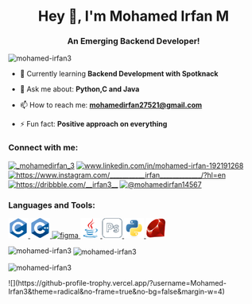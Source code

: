 <h1 align="center">Hey 👋, I'm Mohamed Irfan M</h1>
<h3 align="center">An Emerging Backend Developer!</h3>

<p align="left"> <img src="https://komarev.com/ghpvc/?username=mohamed-irfan3&label=Profile%20views&color=000000&style=flat" alt="mohamed-irfan3" /> </p>

- 🌱 Currently learning **Backend Development with Spotknack**

- 💬 Ask me about: **Python,C and Java**

- 📫 How to reach me: **mohamedirfan27521@gmail.com**

- ⚡ Fun fact: **Positive approach on everything**

<h3 align="left">Connect with me:</h3>
<p align="left">
<a href="https://twitter.com/_mohamedirfan_3" target="blank"><img align="center" src="https://raw.githubusercontent.com/rahuldkjain/github-profile-readme-generator/master/src/images/icons/Social/twitter.svg" alt="_mohamedirfan_3" height="30" width="40" /></a>
<a href="https://linkedin.com/in/www.linkedin.com/in/mohamed-irfan-192191268" target="blank"><img align="center" src="https://raw.githubusercontent.com/rahuldkjain/github-profile-readme-generator/master/src/images/icons/Social/linked-in-alt.svg" alt="www.linkedin.com/in/mohamed-irfan-192191268" height="30" width="40" /></a>
<a href="https://instagram.com/https://www.instagram.com/___________irfan_____________/?hl=en" target="blank"><img align="center" src="https://raw.githubusercontent.com/rahuldkjain/github-profile-readme-generator/master/src/images/icons/Social/instagram.svg" alt="https://www.instagram.com/___________irfan_____________/?hl=en" height="30" width="40" /></a>
<a href="https://dribbble.com/https://dribbble.com/__irfan3__" target="blank"><img align="center" src="https://raw.githubusercontent.com/rahuldkjain/github-profile-readme-generator/master/src/images/icons/Social/dribbble.svg" alt="https://dribbble.com/__irfan3__" height="30" width="40" /></a>
<a href="https://medium.com/@mohamedirfan14567" target="blank"><img align="center" src="https://raw.githubusercontent.com/rahuldkjain/github-profile-readme-generator/master/src/images/icons/Social/medium.svg" alt="@mohamedirfan14567" height="30" width="40" /></a>
</p>

<h3 align="left">Languages and Tools:</h3>
<p align="left"> <a href="https://www.cprogramming.com/" target="_blank" rel="noreferrer"> <img src="https://raw.githubusercontent.com/devicons/devicon/master/icons/c/c-original.svg" alt="c" width="40" height="40"/> </a> <a href="https://www.w3schools.com/cpp/" target="_blank" rel="noreferrer"> <img src="https://raw.githubusercontent.com/devicons/devicon/master/icons/cplusplus/cplusplus-original.svg" alt="cplusplus" width="40" height="40"/> </a> <a href="https://www.figma.com/" target="_blank" rel="noreferrer"> <img src="https://www.vectorlogo.zone/logos/figma/figma-icon.svg" alt="figma" width="40" height="40"/> </a> <a href="https://www.java.com" target="_blank" rel="noreferrer"> <img src="https://raw.githubusercontent.com/devicons/devicon/master/icons/java/java-original.svg" alt="java" width="40" height="40"/> </a> <a href="https://www.photoshop.com/en" target="_blank" rel="noreferrer"> <img src="https://raw.githubusercontent.com/devicons/devicon/master/icons/photoshop/photoshop-line.svg" alt="photoshop" width="40" height="40"/> </a> <a href="https://www.python.org" target="_blank" rel="noreferrer"> <img src="https://raw.githubusercontent.com/devicons/devicon/master/icons/python/python-original.svg" alt="python" width="40" height="40"/> </a> <a href="https://www.ruby-lang.org/en/" target="_blank" rel="noreferrer"> <img src="https://raw.githubusercontent.com/devicons/devicon/master/icons/ruby/ruby-original.svg" alt="ruby" width="40" height="40"/> </a> </p>

<p><img align="left" src="https://github-readme-stats.vercel.app/api/top-langs?username=mohamed-irfan3&show_icons=true&locale=en&layout=compact" alt="mohamed-irfan3" /></p>

<p>&nbsp;<img align="center" src="https://github-readme-stats.vercel.app/api?username=mohamed-irfan3&show_icons=true&locale=en" alt="mohamed-irfan3" /></p>

<p><img align="center" src="https://github-readme-streak-stats.herokuapp.com/?user=mohamed-irfan3&theme=dark" alt="mohamed-irfan3" /></p>
![](https://github-profile-trophy.vercel.app/?username=Mohamed-Irfan3&theme=radical&no-frame=true&no-bg=false&margin-w=4)

